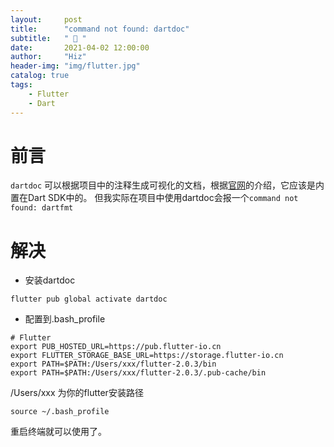```yaml
---
layout:     post
title:      "command not found: dartdoc"
subtitle:   " 📄 "
date:       2021-04-02 12:00:00
author:     "Hiz"
header-img: "img/flutter.jpg"
catalog: true
tags:
    - Flutter
    - Dart
---
```


# 前言

`dartdoc` 可以根据项目中的注释生成可视化的文档，根据[官网](https://dart.dev/tools/dartdoc)的介绍，它应该是内置在Dart SDK中的。
但我实际在项目中使用dartdoc会报一个`command not found: dartfmt`

# 解决

* 安装dartdoc

```shell
flutter pub global activate dartdoc
```

* 配置到.bash_profile

```shell
# Flutter
export PUB_HOSTED_URL=https://pub.flutter-io.cn
export FLUTTER_STORAGE_BASE_URL=https://storage.flutter-io.cn
export PATH=$PATH:/Users/xxx/flutter-2.0.3/bin
export PATH=$PATH:/Users/xxx/flutter-2.0.3/.pub-cache/bin
```
/Users/xxx 为你的flutter安装路径

```shell
source ~/.bash_profile
```

重启终端就可以使用了。
